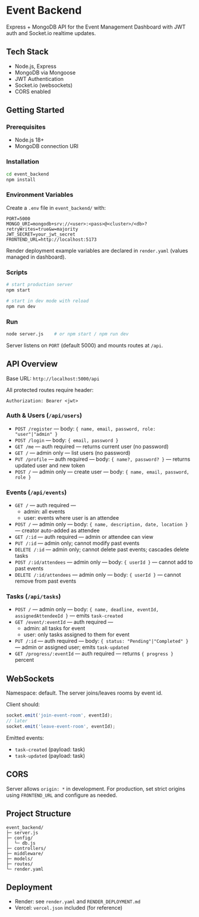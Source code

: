 # Event Backend

Express + MongoDB API for the Event Management Dashboard with JWT auth and Socket.io realtime updates.

## Tech Stack
- Node.js, Express
- MongoDB via Mongoose
- JWT Authentication
- Socket.io (websockets)
- CORS enabled

## Getting Started

### Prerequisites
- Node.js 18+
- MongoDB connection URI

### Installation
```bash
cd event_backend
npm install
```

### Environment Variables
Create a `.env` file in `event_backend/` with:
```env
PORT=5000
MONGO_URI=mongodb+srv://<user>:<pass>@<cluster>/<db>?retryWrites=true&w=majority
JWT_SECRET=your_jwt_secret
FRONTEND_URL=http://localhost:5173
```

Render deployment example variables are declared in `render.yaml` (values managed in dashboard).

### Scripts
```bash
# start production server
npm start

# start in dev mode with reload
npm run dev
```

### Run
```bash
node server.js    # or npm start / npm run dev
```

Server listens on `PORT` (default 5000) and mounts routes at `/api`.

## API Overview

Base URL: `http://localhost:5000/api`

All protected routes require header:
```
Authorization: Bearer <jwt>
```

### Auth & Users (`/api/users`)
- `POST /register` — body: `{ name, email, password, role: "user"|"admin" }`
- `POST /login` — body: `{ email, password }`
- `GET /me` — auth required — returns current user (no password)
- `GET /` — admin only — list users (no password)
- `PUT /profile` — auth required — body: `{ name?, password? }` — returns updated user and new token
- `POST /` — admin only — create user — body: `{ name, email, password, role }`

### Events (`/api/events`)
- `GET /` — auth required —
  - admin: all events
  - user: events where user is an attendee
- `POST /` — admin only — body: `{ name, description, date, location }` — creator auto-added as attendee
- `GET /:id` — auth required — admin or attendee can view
- `PUT /:id` — admin only; cannot modify past events
- `DELETE /:id` — admin only; cannot delete past events; cascades delete tasks
- `POST /:id/attendees` — admin only — body: `{ userId }` — cannot add to past events
- `DELETE /:id/attendees` — admin only — body: `{ userId }` — cannot remove from past events

### Tasks (`/api/tasks`)
- `POST /` — admin only — body: `{ name, deadline, eventId, assignedAttendeeId }` — emits `task-created`
- `GET /event/:eventId` — auth required —
  - admin: all tasks for event
  - user: only tasks assigned to them for event
- `PUT /:id` — auth required — body: `{ status: "Pending"|"Completed" }` — admin or assigned user; emits `task-updated`
- `GET /progress/:eventId` — auth required — returns `{ progress }` percent

## WebSockets

Namespace: default. The server joins/leaves rooms by event id.

Client should:
```js
socket.emit('join-event-room', eventId);
// later
socket.emit('leave-event-room', eventId);
```

Emitted events:
- `task-created` (payload: task)
- `task-updated` (payload: task)

## CORS
Server allows `origin: *` in development. For production, set strict origins using `FRONTEND_URL` and configure as needed.

## Project Structure
```
event_backend/
├─ server.js
├─ config/
│  └─ db.js
├─ controllers/
├─ middleware/
├─ models/
├─ routes/
└─ render.yaml
```

## Deployment
- Render: see `render.yaml` and `RENDER_DEPLOYMENT.md`
- Vercel: `vercel.json` included (for reference)


